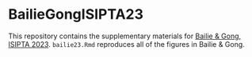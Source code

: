 # BailieGongISIPTA23
This repository contains the supplementary materials for [Bailie &amp; Gong, ISIPTA 2023](https://proceedings.mlr.press/v215/bailie23a.html). `bailie23.Rmd` reproduces all of the figures in Bailie & Gong.
